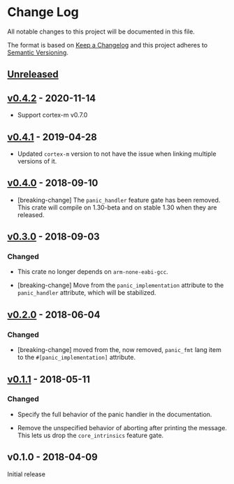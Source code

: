 # Change Log

All notable changes to this project will be documented in this file.

The format is based on [Keep a Changelog](http://keepachangelog.com/)
and this project adheres to [Semantic Versioning](http://semver.org/).

## [Unreleased]

## [v0.4.2] - 2020-11-14

- Support cortex-m v0.7.0

## [v0.4.1] - 2019-04-28

- Updated `cortex-m` version to not have the issue when linking multiple
  versions of it.

## [v0.4.0] - 2018-09-10

- [breaking-change] The `panic_handler` feature gate has been removed. This
  crate will compile on 1.30-beta and on stable 1.30 when they are released.

## [v0.3.0] - 2018-09-03

### Changed

- This crate no longer depends on `arm-none-eabi-gcc`.

- [breaking-change] Move from the `panic_implementation` attribute to the
  `panic_handler` attribute, which will be stabilized.

## [v0.2.0] - 2018-06-04

### Changed

- [breaking-change] moved from the, now removed, `panic_fmt` lang item to the
  `#[panic_implementation]` attribute.

## [v0.1.1] - 2018-05-11

### Changed

- Specify the full behavior of the panic handler in the documentation.

- Remove the unspecified behavior of aborting after printing the message. This lets us drop the
  `core_intrinsics` feature gate.

## v0.1.0 - 2018-04-09

Initial release

[Unreleased]: https://github.com/rust-embedded/cortex-m/compare/p-i-v0.4.2...HEAD
[v0.4.2]: https://github.com/rust-embedded/cortex-m/compare/p-i-v0.4.1...p-i-v0.4.2
[v0.4.1]: https://github.com/rust-embedded/panic-itm/compare/v0.4.0...v0.4.1
[v0.4.0]: https://github.com/rust-embedded/panic-itm/compare/v0.3.0...v0.4.0
[v0.3.0]: https://github.com/rust-embedded/panic-itm/compare/v0.2.0...v0.3.0
[v0.2.0]: https://github.com/rust-embedded/panic-itm/compare/v0.1.1...v0.2.0
[v0.1.1]: https://github.com/rust-embedded/panic-itm/compare/v0.1.0...v0.1.1

